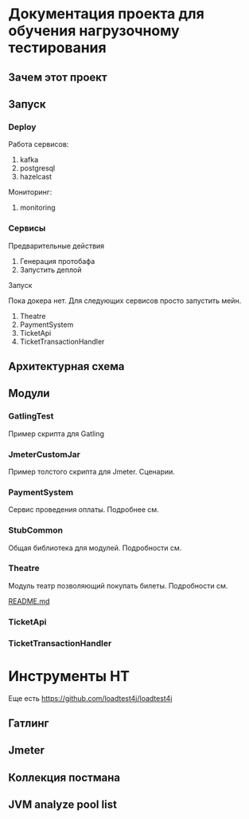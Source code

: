 # Документация проекта для обучения нагрузочному тестирования

## Зачем этот проект

## Запуск

### Deploy

Работа сервисов:

1. kafka
2. postgresql
3. hazelcast

Мониторинг:

1. monitoring

### Сервисы

Предварительные действия

1. Генерация протобафа
2. Запустить деплой 

Запуск

Пока докера нет.
Для следующих сервисов просто запустить мейн.

1. Theatre
2. PaymentSystem
3. TicketApi
4. TicketTransactionHandler

## Архитектурная схема

## Модули

### GatlingTest

Пример скрипта для Gatling

### JmeterCustomJar

Пример толстого скрипта для Jmeter.
Сценарии.

### PaymentSystem

Сервис проведения оплаты.
Подробнее см.

### StubCommon

Общая библиотека для модулей.
Подробности см. 

### Theatre

Модуль театр позволяющий покупать билеты.
Подробности см. 

[README.md](Theatre/README.md)

### TicketApi


### TicketTransactionHandler



# Инструменты НТ

Еще есть https://github.com/loadtest4j/loadtest4j
## Гатлинг
## Jmeter
## Коллекция постмана
## JVM analyze pool list